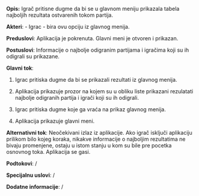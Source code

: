 **Opis:** Igrač pritisne dugme da bi se u glavnom meniju prikazala tabela najboljih rezultata ostvarenih tokom partija.

**Akteri**: - Igrac - bira ovu opciju iz glavnog menija.

**Preduslovi**: Aplikacija je pokrenuta. Glavni meni je otvoren i prikazan.

**Postuslovi**: Informacije o najbolje odigranim partijama i igračima koji su ih odigrali su prikazane.

**Glavni tok**:

1.  Igrac pritiska dugme da bi se prikazali rezultati iz glavnog menija.
    
2.  Aplikacija prikazuje prozor na kojem su u obliku liste prikazani rezulatati najbolje odigranih partija i igrači koji su ih odigrali.
    
3.  Igrac pritiska dugme koje ga vraća na prikaz glavnog menija.
    
4.  Aplikacija prikazuje glavni meni.
    

**Alternativni tok**: Neočekivani izlaz iz aplikacije. Ako igrač isključi aplikaciju prilikom bilo kojeg koraka, nikakve informacije o najboljim rezultatima ne bivaju promenjene, ostaju u istom stanju u kom su bile pre pocetka osnovnog toka. Aplikacija se gasi. 

**Podtokovi**: /

**Specijalnu uslovi**: /

**Dodatne informacije**: /